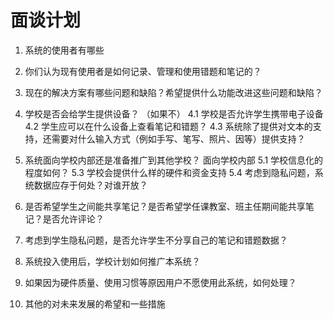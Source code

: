 # 面谈计划

1. 系统的使用者有哪些

2. 你们认为现有使用者是如何记录、管理和使用错题和笔记的？

3. 现在的解决方案有哪些问题和缺陷？希望提供什么功能改进这些问题和缺陷？

4. 学校是否会给学生提供设备？
    （如果不）
    4.1 学校是否允许学生携带电子设备
    4.2 学生应可以在什么设备上查看笔记和错题？
    4.3 系统除了提供对文本的支持，还需要对什么输入方式（例如手写、笔写、照片、因等）提供支持？

5. 系统面向学校内部还是准备推广到其他学校？
    面向学校内部
    5.1 学校信息化的程度如何？
    5.3 学校会提供什么样的硬件和资金支持
    5.4 考虑到隐私问题，系统数据应存于何处？对谁开放？

6. 是否希望学生之间能共享笔记？是否希望学任课教室、班主任期间能共享笔记？是否允许评论？

7. 考虑到学生隐私问题，是否允许学生不分享自己的笔记和错题数据？

8. 系统投入使用后，学校计划如何推广本系统？

9. 如果因为硬件质量、使用习惯等原因用户不愿使用此系统，如何处理？

10. 其他的对未来发展的希望和一些措施
